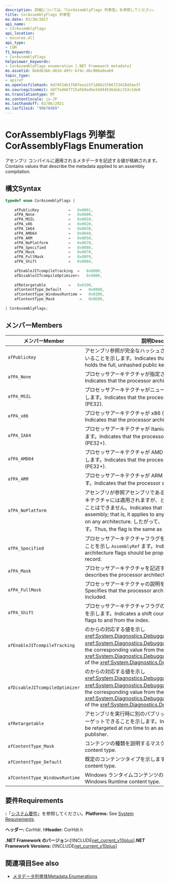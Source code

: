 ```yaml
---
description: 詳細については、「CorAssemblyFlags 列挙型」を参照してください。
title: CorAssemblyFlags 列挙型
ms.date: 03/30/2017
api_name:
- CorAssemblyFlags
api_location:
- mscoree.dll
api_type:
- COM
f1_keywords:
- CorAssemblyFlags
helpviewer_keywords:
- CorAssemblyFlags enumeration [.NET Framework metadata]
ms.assetid: bb8db3b6-d81d-49fc-b74c-dbc908a9eab9
topic_type:
- apiref
ms.openlocfilehash: bd74534b1f607eea15f1d8615f66723428ddae3f
ms.sourcegitcommit: ddf7edb67715a5b9a45e3dd44536dabc153c1de0
ms.translationtype: MT
ms.contentlocale: ja-JP
ms.lasthandoff: 02/06/2021
ms.locfileid: "99678489"
---
```

# <a name="corassemblyflags-enumeration"></a><span data-ttu-id="b3a14-103">CorAssemblyFlags 列挙型</span><span class="sxs-lookup"><span data-stu-id="b3a14-103">CorAssemblyFlags Enumeration</span></span>

<span data-ttu-id="b3a14-104">アセンブリ コンパイルに適用されるメタデータを記述する値が格納されます。</span><span class="sxs-lookup"><span data-stu-id="b3a14-104">Contains values that describe the metadata applied to an assembly compilation.</span></span>  
  
## <a name="syntax"></a><span data-ttu-id="b3a14-105">構文</span><span class="sxs-lookup"><span data-stu-id="b3a14-105">Syntax</span></span>  
  
```cpp  
typedef enum CorAssemblyFlags {  
  
    afPublicKey             =   0x0001,  
    afPA_None               =   0x0000,  
    afPA_MSIL               =   0x0010,  
    afPA_x86                =   0x0020,  
    afPA_IA64               =   0x0030,  
    afPA_AMD64              =   0x0040,  
    afPA_ARM                =   0x0050,  
    afPA_NoPlatform         =   0x0070,  
    afPA_Specified          =   0x0080,  
    afPA_Mask               =   0x0070,  
    afPA_FullMask           =   0x00F0,  
    afPA_Shift              =   0x0004,  
  
    afEnableJITcompileTracking  =   0x8000,  
    afDisableJITcompileOptimizer=   0x4000,  
  
    afRetargetable          =   0x0100,  
    afContentType_Default        =   0x0000,  
    afContentType_WindowsRuntime =   0x0200,  
    afContentType_Mask           =   0x0E00,  
  
} CorAssemblyFlags;  
```  
  
## <a name="members"></a><span data-ttu-id="b3a14-106">メンバー</span><span class="sxs-lookup"><span data-stu-id="b3a14-106">Members</span></span>  
  
|<span data-ttu-id="b3a14-107">メンバー</span><span class="sxs-lookup"><span data-stu-id="b3a14-107">Member</span></span>|<span data-ttu-id="b3a14-108">説明</span><span class="sxs-lookup"><span data-stu-id="b3a14-108">Description</span></span>|  
|------------|-----------------|  
|`afPublicKey`|<span data-ttu-id="b3a14-109">アセンブリ参照が完全なハッシュされていない公開キーを保持していることを示します。</span><span class="sxs-lookup"><span data-stu-id="b3a14-109">Indicates that the assembly reference holds the full, unhashed public key.</span></span>|  
|`afPA_None`|<span data-ttu-id="b3a14-110">プロセッサアーキテクチャが指定されていないことを示します。</span><span class="sxs-lookup"><span data-stu-id="b3a14-110">Indicates that the processor architecture is unspecified.</span></span>|  
|`afPA_MSIL`|<span data-ttu-id="b3a14-111">プロセッサアーキテクチャがニュートラル (PE32) であることを示します。</span><span class="sxs-lookup"><span data-stu-id="b3a14-111">Indicates that the processor architecture is neutral (PE32).</span></span>|  
|`afPA_x86`|<span data-ttu-id="b3a14-112">プロセッサアーキテクチャが x86 (PE32) であることを示します。</span><span class="sxs-lookup"><span data-stu-id="b3a14-112">Indicates that the processor architecture is x86 (PE32).</span></span>|  
|`afPA_IA64`|<span data-ttu-id="b3a14-113">プロセッサアーキテクチャが Itanium (PE32 +) であることを示します。</span><span class="sxs-lookup"><span data-stu-id="b3a14-113">Indicates that the processor architecture is Itanium (PE32+).</span></span>|  
|`afPA_AMD64`|<span data-ttu-id="b3a14-114">プロセッサアーキテクチャが AMD X64 (PE32 +) であることを示します。</span><span class="sxs-lookup"><span data-stu-id="b3a14-114">Indicates that the processor architecture is AMD X64 (PE32+).</span></span>|  
|`afPA_ARM`|<span data-ttu-id="b3a14-115">プロセッサアーキテクチャが ARM (PE32) であることを示します。</span><span class="sxs-lookup"><span data-stu-id="b3a14-115">Indicates that the processor architecture is ARM (PE32).</span></span>|  
|`afPA_NoPlatform`|<span data-ttu-id="b3a14-116">アセンブリが参照アセンブリであることを示します。つまり、アーキテクチャには適用されますが、どのアーキテクチャでも実行することはできません。</span><span class="sxs-lookup"><span data-stu-id="b3a14-116">Indicates that the assembly is a reference assembly; that is, it applies to any architecture but cannot run on any architecture.</span></span> <span data-ttu-id="b3a14-117">したがって、フラグはと同じ `afPA_Mask` です。</span><span class="sxs-lookup"><span data-stu-id="b3a14-117">Thus, the flag is the same as `afPA_Mask`.</span></span>|  
|`afPA_Specified`|<span data-ttu-id="b3a14-118">プロセッサアーキテクチャフラグをレコードに反映する必要があることを示し `AssemblyRef` ます。</span><span class="sxs-lookup"><span data-stu-id="b3a14-118">Indicates that the processor architecture flags should be propagated to the `AssemblyRef` record.</span></span>|  
|`afPA_Mask`|<span data-ttu-id="b3a14-119">プロセッサアーキテクチャを記述するマスク。</span><span class="sxs-lookup"><span data-stu-id="b3a14-119">A mask that describes the processor architecture.</span></span>|  
|`afPA_FullMask`|<span data-ttu-id="b3a14-120">プロセッサアーキテクチャの説明を含めることを指定します。</span><span class="sxs-lookup"><span data-stu-id="b3a14-120">Specifies that the processor architecture description is included.</span></span>|  
|`afPA_Shift`|<span data-ttu-id="b3a14-121">プロセッサアーキテクチャフラグのインデックスとの間のシフト数を示します。</span><span class="sxs-lookup"><span data-stu-id="b3a14-121">Indicates a shift count in the processor architecture flags to and from the index.</span></span>|  
|`afEnableJITcompileTracking`|<span data-ttu-id="b3a14-122">のからの対応する値を示し <xref:System.Diagnostics.DebuggableAttribute.DebuggingModes> <xref:System.Diagnostics.DebuggableAttribute> ます。</span><span class="sxs-lookup"><span data-stu-id="b3a14-122">Indicates the corresponding value from the <xref:System.Diagnostics.DebuggableAttribute.DebuggingModes> of the <xref:System.Diagnostics.DebuggableAttribute>.</span></span>|  
|`afDisableJITcompileOptimizer`|<span data-ttu-id="b3a14-123">のからの対応する値を示し <xref:System.Diagnostics.DebuggableAttribute.DebuggingModes> <xref:System.Diagnostics.DebuggableAttribute> ます。</span><span class="sxs-lookup"><span data-stu-id="b3a14-123">Indicates the corresponding value from the <xref:System.Diagnostics.DebuggableAttribute.DebuggingModes> of the <xref:System.Diagnostics.DebuggableAttribute>.</span></span>|  
|`afRetargetable`|<span data-ttu-id="b3a14-124">アセンブリを実行時に別のパブリッシャーからのアセンブリに再ターゲットできることを示します。</span><span class="sxs-lookup"><span data-stu-id="b3a14-124">Indicates that the assembly can be retargeted at run time to an assembly from a different publisher.</span></span>|  
|`afContentType_Mask`|<span data-ttu-id="b3a14-125">コンテンツの種類を説明するマスク。</span><span class="sxs-lookup"><span data-stu-id="b3a14-125">A mask that describes the content type.</span></span>|  
|`afContentType_Default`|<span data-ttu-id="b3a14-126">既定のコンテンツタイプを示します。</span><span class="sxs-lookup"><span data-stu-id="b3a14-126">Indicates the default content type.</span></span>|  
|`afContentType_WindowsRuntime`|<span data-ttu-id="b3a14-127">Windows ランタイムコンテンツの種類を示します。</span><span class="sxs-lookup"><span data-stu-id="b3a14-127">Indicates the Windows Runtime content type.</span></span>|  
  
## <a name="requirements"></a><span data-ttu-id="b3a14-128">要件</span><span class="sxs-lookup"><span data-stu-id="b3a14-128">Requirements</span></span>  

 <span data-ttu-id="b3a14-129">**:**「[システム要件](../../get-started/system-requirements.md)」を参照してください。</span><span class="sxs-lookup"><span data-stu-id="b3a14-129">**Platforms:** See [System Requirements](../../get-started/system-requirements.md).</span></span>  
  
 <span data-ttu-id="b3a14-130">**ヘッダー:** CorHdr. h</span><span class="sxs-lookup"><span data-stu-id="b3a14-130">**Header:** CorHdr.h</span></span>  
  
 <span data-ttu-id="b3a14-131">**.NET Framework のバージョン:**[!INCLUDE[net_current_v10plus](../../../../includes/net-current-v10plus-md.md)]</span><span class="sxs-lookup"><span data-stu-id="b3a14-131">**.NET Framework Versions:** [!INCLUDE[net_current_v10plus](../../../../includes/net-current-v10plus-md.md)]</span></span>  
  
## <a name="see-also"></a><span data-ttu-id="b3a14-132">関連項目</span><span class="sxs-lookup"><span data-stu-id="b3a14-132">See also</span></span>

- [<span data-ttu-id="b3a14-133">メタデータ列挙体</span><span class="sxs-lookup"><span data-stu-id="b3a14-133">Metadata Enumerations</span></span>](metadata-enumerations.md)
